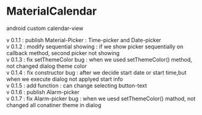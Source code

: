 # MaterialCalendar
android custom calendar-view

v 0.1.1 : publish Material-Picker : Time-picker and Date-picker<br />
v 0.1.2 : modify sequential showing : if we show picker sequentially on callback method, second picker not showing <br />
v 0.1.3 : fix setThemeColor bug : when we used setThemeColor() method, not changed dialog theme color<br />
v 0.1.4 : fix constructor bug : after we decide start date or start time,but when we execute dialog not applyed start info <br />
v 0.1.5 : add function : can change selecting button-text<br />
v 0.1.6 : publish Alarm-picker<br />
v 0.1.7 : fix Alarm-picker bug : when we uesd setThemeColor() mathod, not changed all conatiner theme in dialog <br />
